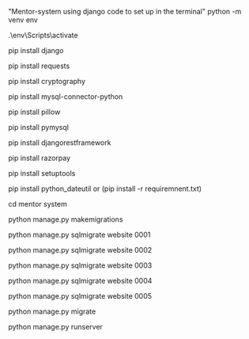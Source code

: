 "Mentor-system using django code to set up in the terminal"
python -m venv env

.\env\Scripts\activate

pip install django

pip install requests

pip install cryptography

pip install mysql-connector-python

pip install pillow

pip install pymysql

pip install djangorestframework

pip install razorpay

pip install setuptools

pip install python_dateutil or
(pip install -r requiremnent.txt)

cd mentor system

python manage.py makemigrations

python manage.py sqlmigrate website 0001

python manage.py sqlmigrate website 0002

python manage.py sqlmigrate website 0003

python manage.py sqlmigrate website 0004

python manage.py sqlmigrate website 0005

python manage.py migrate

python manage.py runserver   
